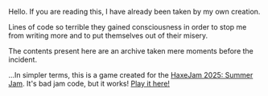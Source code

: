 Hello. If you are reading this, I have already been taken by my own creation. 

Lines of code so terrible they gained consciousness in order to stop me from writing more and to put themselves out of their misery.

The contents present here are an archive taken mere moments before the incident.

...In simpler terms, this is a game created for the [HaxeJam 2025: Summer Jam](https://itch.io/jam/haxejam-2025-summer-jam). It's bad jam code, but it works! [Play it here!](#)
